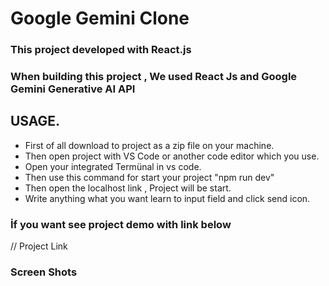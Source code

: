 # Google Gemini Clone
### This project developed with React.js

### When building this project , We used React Js and Google Gemini Generative AI API

## USAGE.
* First of all download to  project as a zip file on your machine.
* Then open project with VS Code or another code editor which you use.
* Open your integrated Termünal in vs code.
* Then use this command for start your project "npm run dev"
* Then open the localhost link , Project will be start.
* Write anything what you want learn to input field and click send icon.

### İf you want see project demo with link below
// Project Link 


### Screen Shots

